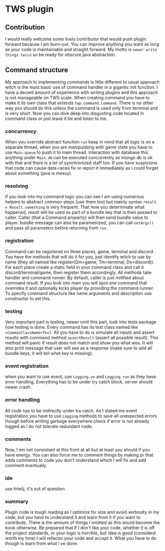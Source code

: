 # TWS plugin

## Contribution

I would really welcome some lively contributor that would push plugin forward because I am burn-out. 
You can improve anything you want as long as your code is maintainable and straight forward. My motto is 
`newer write things twice` so be ready for obscure java abstraction.

## Command structure

My approach to implementing commands is little different to usual approach witch is the most basic use of 
command handler in a gigantic init function. I have a decent amount of experience with writing plugins and this
approach is not manageable on TWS scale. When creating command you have to make it its own class that extends 
`twp.command.Command`. There is no other way you should do this unless the command is used only from terminal
and is very short. Now you can dive deep into disgusting code located in command class or just leave it be and 
listen to me. 

### concurrency

When you override abstract function `run` keep in mind that all logic is on a separate thread, when 
you are manipulating with game state you have to use `Main.queue` to push it to main thread. Interaction with 
database this anything under `Main.db` can be executed concurrently as mongo db is ok with that and there is a lot 
of synchronized staff too. If you have suspicions that code can cause data-races fix or report it immediately as i 
could forget about something (java is messy). 

### resolving

If you look into my command logic you can see I am using numerous helpers to abstract common steps (use them too)
but mainly syntax `result = Result.something` is very frequent. That how you determinate what happened, result will be used as
part of a bundle key that is then passed to caller. Caller (that a Command property) will then send bundle value to 
player. bundle message can also be parametrized, you can call `setArgs()` and pass all parameters before returning from
`run`.

### registration

Command can be registered on three places, game, terminal and discord. You have the methods that will do it for you, just 
identify witch to use by name (they all named like register(Gm=game, Tm=terminal, Ds=discord)). For each place create 
a static field in your command class and call it discord/terminal/game, then register them accordingly. All methods take handler
and command runner. By default, caller is just notified about command result. If you look into main you will spot one 
command that overrides it and optionally kicks player by providing the command runner. To specify command structure like 
name arguments and description use constructor to set this. 

### testing

Very important part is testing, newer omit this part, look into tests package how testing is done. Every command has its
test class named like `<CommanClassName>Test`. All you have to do is simulate all inputs and assert results with command
method `assertResult` (assert all possible result). This method will panic if result does not match and show you what wos.
It will also print message that user will see as a response (make sure to add all bundle keys, it will tell what key is 
missing).

### event registration

when you want to use event, use `Logging.on` and `Logging.run` as they have error handling. Everything has to be under try
catch block, server should newer crash.

### error handling

All code has to be indirectly under tra catch. As I stated ine event registration you have to use `Logging` methods to 
save all unexpected errors though before writing garbage everywhere check if error is not already logged as I do not
tolerate redundant code.

### comments

Now, I em not consistant at this front at all but at least you should if you have energy. You can also force me to comment
things by making pr that adds comments to code you don't understand which I will fix and add comment eventually.  

### ide

use Intelij, it's out of question.

### summary

Plugin code is tough reading as I optimize for size and avoid verbosity in my code, but you have to understand it and 
learn from it if you want to contribute. There is the amount of things I omitted as this would become the book otherwise.
Be prepared that if I don't like your code, whether it is off the project standards, or your logic is horrible, but idea 
is good (considerd worth my time) I will refactor your code and accept it. What you have to do though is learn from what 
i ve done. 